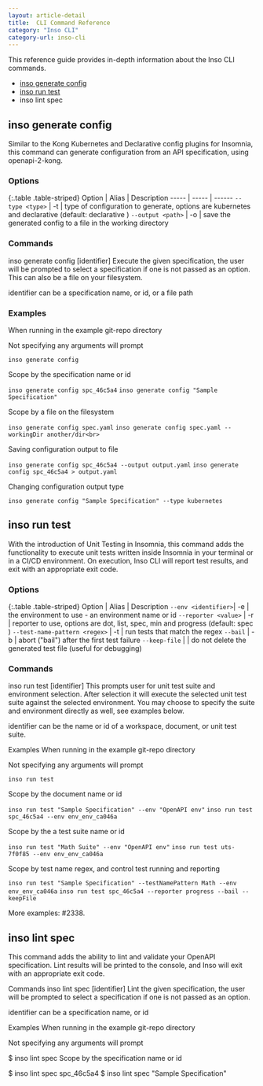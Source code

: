 ```yaml
---
layout: article-detail
title:  CLI Command Reference
category: "Inso CLI"
category-url: inso-cli
---
```


This reference guide provides in-depth information about the Inso CLI commands. 

* [inso generate config](#inso-generate-config)
* [inso run test](#inso-run-test)
* inso lint spec


## inso generate config

Similar to the Kong Kubernetes and Declarative config plugins for Insomnia, this command can generate configuration from an API specification, using openapi-2-kong.

### Options

{:.table .table-striped}
Option	| Alias	| Description
----- | ----- | ------
`--type <type>` |	-t	| type of configuration to generate, options are kubernetes and declarative (default: declarative )
`--output <path>`	| -o | save the generated config to a file in the working directory

### Commands
inso generate config [identifier]
Execute the given specification, the user will be prompted to select a specification if one is not passed as an option. This can also be a file on your filesystem.

identifier can be a specification name, or id, or a file path

### Examples
When running in the example git-repo directory

Not specifying any arguments will prompt

`inso generate config`

Scope by the specification name or id

`inso generate config spc_46c5a4`
`inso generate config "Sample Specification"`

Scope by a file on the filesystem

`inso generate config spec.yaml`
`inso generate config spec.yaml --workingDir another/dir<br>`

Saving configuration output to file

`inso generate config spc_46c5a4 --output output.yaml`
`inso generate config spc_46c5a4 > output.yaml`

Changing configuration output type

`inso generate config "Sample Specification" --type kubernetes`

## inso run test

With the introduction of Unit Testing in Insomnia, this command adds the functionality to execute unit tests written inside Insomnia in your terminal or in a CI/CD environment. On execution, Inso CLI will report test results, and exit with an appropriate exit code.

### Options

{:.table .table-striped}
Option |	Alias |	Description
`--env <identifier>`| -e | the environment to use - an environment name or id
`--reporter <value>` |	-r	| reporter to use, options are dot, list, spec, min and progress (default: spec )
`--test-name-pattern <regex>` | -t	| run tests that match the regex
`--bail` | -b | abort ("bail") after the first test failure
`--keep-file` | | do not delete the generated test file (useful for debugging)

### Commands
inso run test [identifier]
This prompts user for unit test suite and environment selection. After selection it will execute the selected unit test suite against the selected environment. You may choose to specify the suite and environment directly as well, see examples below.

identifier can be the name or id of a workspace, document, or unit test suite.

Examples
When running in the example git-repo directory

Not specifying any arguments will prompt

`inso run test`

Scope by the document name or id

`inso run test "Sample Specification" --env "OpenAPI env"`
`inso run test spc_46c5a4 --env env_env_ca046a`

Scope by the a test suite name or id

`inso run test "Math Suite" --env "OpenAPI env"`
`inso run test uts-7f0f85 --env env_env_ca046a`

Scope by test name regex, and control test running and reporting

`inso run test "Sample Specification" --testNamePattern Math --env env_env_ca046a`
`inso run test spc_46c5a4 --reporter progress --bail --keepFile`

More examples: #2338.

## inso lint spec

This command adds the ability to lint and validate your OpenAPI specification. Lint results will be printed to the console, and Inso will exit with an appropriate exit code.

Commands
inso lint spec [identifier]
Lint the given specification, the user will be prompted to select a specification if one is not passed as an option.

identifier can be a specification name, or id

Examples
When running in the example git-repo directory

Not specifying any arguments will prompt

$ inso lint spec
Scope by the specification name or id

$ inso lint spec spc_46c5a4
$ inso lint spec "Sample Specification"